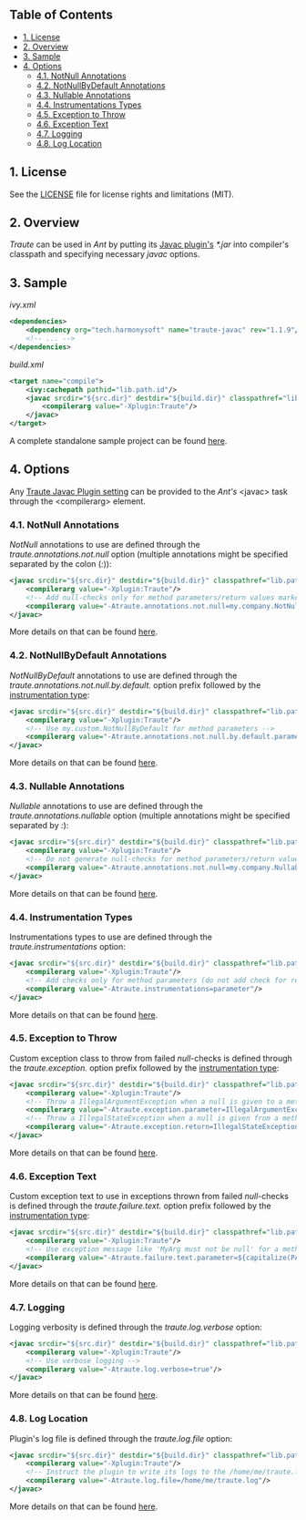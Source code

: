 ## Table of Contents

* [1. License](#1-license)
* [2. Overview](#2-overview)
* [3. Sample](#3-sample)
* [4. Options](#4-options)
  * [4.1. NotNull Annotations](#41-notnull-annotations)
  * [4.2. NotNullByDefault Annotations](#42-notnullbydefault-annotations)
  * [4.3. Nullable Annotations](#43-nullable-annotations)
  * [4.4. Instrumentations Types](#44-instrumentation-types)
  * [4.5. Exception to Throw](#45-exception-to-throw)
  * [4.6. Exception Text](#46-exception-text)
  * [4.7. Logging](#47-logging)
  * [4.8. Log Location](#48-log-location)

## 1. License

See the [LICENSE](LICENSE.md) file for license rights and limitations (MIT).

## 2. Overview

*Traute* can be used in *Ant* by putting its [Javac plugin's](../../core/javac/README.md) *\*.jar* into compiler's classpath and specifying necessary *javac* options.

## 3. Sample

*ivy.xml*
```xml
<dependencies>
    <dependency org="tech.harmonysoft" name="traute-javac" rev="1.1.9"/>
    <!-- ... -->
</dependencies>
```

*build.xml*
```xml
<target name="compile">
    <ivy:cachepath pathid="lib.path.id"/>
    <javac srcdir="${src.dir}" destdir="${build.dir}" classpathref="lib.path.id" debug="true">
        <compilerarg value="-Xplugin:Traute"/>
    </javac>
</target>
```

A complete standalone sample project can be found [here](https://github.com/denis-zhdanov/traute/tree/master/facade/ant/sample).

## 4. Options

Any [Traute Javac Plugin setting](../../core/javac/README.md#7-settings) can be provided to the *Ant's* &lt;javac&gt; task through the &lt;compilerarg&gt; element.  

### 4.1. NotNull Annotations  

*NotNull* annotations to use are defined through the *traute.annotations.not.null* option (multiple annotations might be specified separated by the colon (*:*)):  

```xml
<javac srcdir="${src.dir}" destdir="${build.dir}" classpathref="lib.path.id" debug="true">
    <compilerarg value="-Xplugin:Traute"/>
    <!-- Add null-checks only for method parameters/return values marked by @my.company.NotNull -->
    <compilerarg value="-Atraute.annotations.not.null=my.company.NotNull"/>
</javac>
```  

More details on that can be found [here](../../core/javac/README.md#71-notnull-annotations).

### 4.2. NotNullByDefault Annotations

*NotNullByDefault* annotations to use are defined through the *traute.annotations.not.null.by.default.* option prefix followed by the [instrumentation type](https://github.com/denis-zhdanov/traute/blob/master/core/common/src/main/java/tech/harmonysoft/oss/traute/common/instrumentation/InstrumentationType.java#L69):  

```xml
<javac srcdir="${src.dir}" destdir="${build.dir}" classpathref="lib.path.id" debug="true">
    <compilerarg value="-Xplugin:Traute"/>
    <!-- Use my.custom.NotNullByDefault for method parameters -->
    <compilerarg value="-Atraute.annotations.not.null.by.default.parameter=my.custom.NotNullByDefault"/>
</javac>
```  

More details on that can be found [here](../../core/javac/README.md#72-notnullbydefault-annotations).  

### 4.3. Nullable Annotations  

*Nullable* annotations to use are defined through the *traute.annotations.nullable* option (multiple annotations might be specified separated by *:*):  

```xml
<javac srcdir="${src.dir}" destdir="${build.dir}" classpathref="lib.path.id" debug="true">
    <compilerarg value="-Xplugin:Traute"/>
    <!-- Do not generate null-checks for method parameters/return values marked by @my.company.Nullable -->
    <compilerarg value="-Atraute.annotations.not.null=my.company.Nullable"/>
</javac>
```

More details on that can be found [here](../../core/javac/README.md#73-nullable-annotations).

### 4.4. Instrumentation Types  

Instrumentations types to use are defined through the *traute.instrumentations* option:  

```xml
<javac srcdir="${src.dir}" destdir="${build.dir}" classpathref="lib.path.id" debug="true">
    <compilerarg value="-Xplugin:Traute"/>
    <!-- Add checks only for method parameters (do not add check for return values) -->
    <compilerarg value="-Atraute.instrumentations=parameter"/>
</javac>
```  

More details on that can be found [here](../../core/javac/README.md#74-instrumentation-types).  

### 4.5. Exception to Throw  

Custom exception class to throw from failed *null*-checks is defined through the *traute.exception.* option prefix followed by the [instrumentation type](https://github.com/denis-zhdanov/traute/blob/master/core/common/src/main/java/tech/harmonysoft/oss/traute/common/instrumentation/InstrumentationType.java#L69):  

```xml
<javac srcdir="${src.dir}" destdir="${build.dir}" classpathref="lib.path.id" debug="true">
    <compilerarg value="-Xplugin:Traute"/>
    <!-- Throw a IllegalArgumentException when a null is given to a method parameter marked by @NotNull -->
    <compilerarg value="-Atraute.exception.parameter=IllegalArgumentException"/>
    <!-- Throw a IllegalStateException when a null is given from a method marked by @NotNull -->
    <compilerarg value="-Atraute.exception.return=IllegalStateException"/>
</javac>
```  

More details on that can be found [here](../../core/javac/README.md#75-exception-to-throw).  

### 4.6. Exception Text

Custom exception text to use in exceptions thrown from failed *null*-checks is defined through the *traute.failure.text.* option prefix followed by the [instrumentation type](https://github.com/denis-zhdanov/traute/blob/master/core/common/src/main/java/tech/harmonysoft/oss/traute/common/instrumentation/InstrumentationType.java#L69):  

```xml
<javac srcdir="${src.dir}" destdir="${build.dir}" classpathref="lib.path.id" debug="true">
    <compilerarg value="-Xplugin:Traute"/>
    <!-- Use exception message like 'MyArg must not be null' for a method parameter names 'myArg' -->
    <compilerarg value="-Atraute.failure.text.parameter=${capitalize(PARAMETER_NAME)} must not be null"/>
</javac>
```  

More details on that can be found [here](../../core/javac/README.md#76-exception-text).  

### 4.7. Logging  

Logging verbosity is defined through the *traute.log.verbose* option:  

```xml
<javac srcdir="${src.dir}" destdir="${build.dir}" classpathref="lib.path.id" debug="true">
    <compilerarg value="-Xplugin:Traute"/>
    <!-- Use verbose logging -->
    <compilerarg value="-Atraute.log.verbose=true"/>
</javac>
```  

More details on that can be found [here](../../core/javac/README.md#77-logging).  

### 4.8. Log Location  

Plugin's log file is defined through the *traute.log.file* option:  

```xml
<javac srcdir="${src.dir}" destdir="${build.dir}" classpathref="lib.path.id" debug="true">
    <compilerarg value="-Xplugin:Traute"/>
    <!-- Instruct the plugin to write its logs to the /home/me/traute.log -->
    <compilerarg value="-Atraute.log.file=/home/me/traute.log"/>
</javac>
```  

More details on that can be found [here](../../core/javac/README.md#78-log-location).